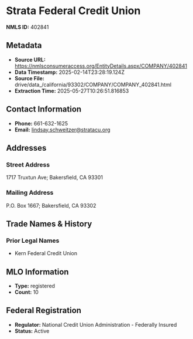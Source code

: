 # Strata Federal Credit Union

**NMLS ID:** 402841

## Metadata
- **Source URL:** https://nmlsconsumeraccess.org/EntityDetails.aspx/COMPANY/402841
- **Data Timestamp:** 2025-02-14T23:28:19.124Z
- **Source File:** drive/data_/california/93302/COMPANY/COMPANY_402841.html
- **Extraction Time:** 2025-05-27T10:26:51.816853

## Contact Information
- **Phone:** 661-632-1625
- **Email:** lindsay.schweitzer@stratacu.org

## Addresses
### Street Address
1717 Truxtun Ave; Bakersfield, CA 93301

### Mailing Address
P.O. Box 1667; Bakersfield, CA 93302

## Trade Names & History
### Prior Legal Names
- Kern Federal Credit Union

## MLO Information
- **Type:** registered
- **Count:** 10

## Federal Registration
- **Regulator:** National Credit Union Administration - Federally Insured
- **Status:** Active

